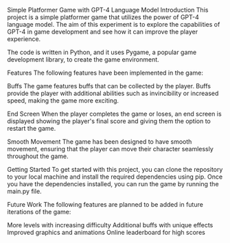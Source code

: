 Simple Platformer Game with GPT-4 Language Model
Introduction
This project is a simple platformer game that utilizes the power of GPT-4 language model. The aim of this experiment is to explore the capabilities of GPT-4 in game development and see how it can improve the player experience.

The code is written in Python, and it uses Pygame, a popular game development library, to create the game environment.

Features
The following features have been implemented in the game:

Buffs
The game features buffs that can be collected by the player. Buffs provide the player with additional abilities such as invincibility or increased speed, making the game more exciting.

End Screen
When the player completes the game or loses, an end screen is displayed showing the player's final score and giving them the option to restart the game.

Smooth Movement
The game has been designed to have smooth movement, ensuring that the player can move their character seamlessly throughout the game.

Getting Started
To get started with this project, you can clone the repository to your local machine and install the required dependencies using pip. Once you have the dependencies installed, you can run the game by running the main.py file.

Future Work
The following features are planned to be added in future iterations of the game:

More levels with increasing difficulty
Additional buffs with unique effects
Improved graphics and animations
Online leaderboard for high scores

